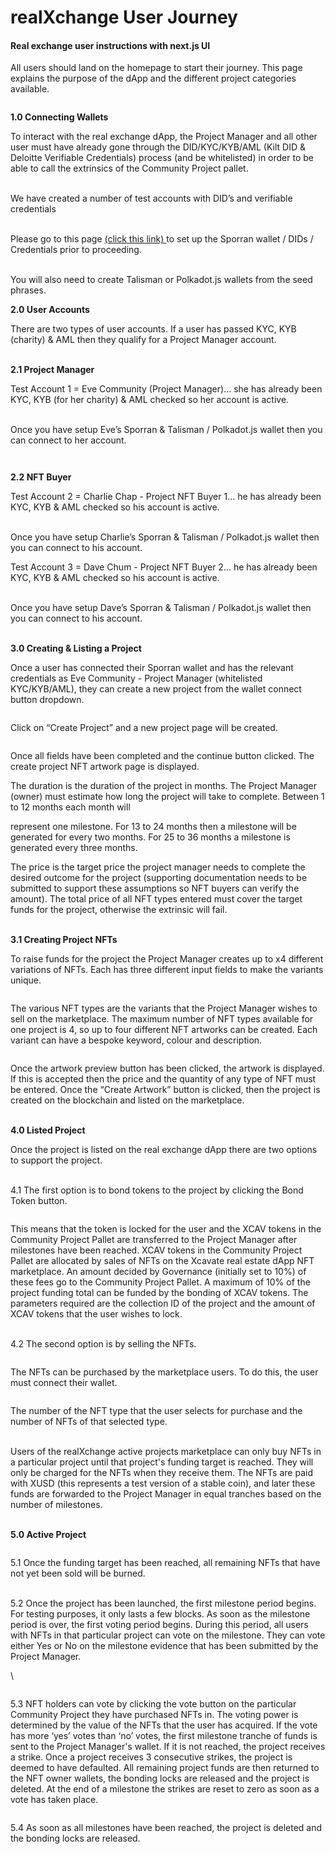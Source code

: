 # realXchange User Journey

#### Real exchange user instructions with next.js UI

All users should land on the homepage to start their journey. This page explains the purpose of the dApp and the different project categories available.

<figure><img src="https://lh7-us.googleusercontent.com/9_-p8ctGuDVDENVSVnapViNxqe2Bl8202lde6eOy66KvX6uDl0_WF1VHCe1OMVae8PIXNh6Km9s-dv8N8yW_omIt59yGTaZ2rBkBLFLDSxCx8kdzIk8oATeyZds2C9-c33ccZocSOxKeZKEArT-baQ" alt=""><figcaption></figcaption></figure>

**1.0 Connecting Wallets**

To interact with the real exchange dApp, the Project Manager and all other user must have already gone through the DID/KYC/KYB/AML (Kilt DID & Deloitte Verifiable Credentials) process (and be whitelisted) in order to be able to call the extrinsics of the Community Project pallet.

\
We have created a number of test accounts with DID’s and verifiable credentials

\
Please go to this page [(click this link) ](https://xcavate-1.gitbook.io/xcavate-docs/realxchange-dapp/realxchange-test-accounts)to set up the Sporran wallet / DIDs / Credentials prior to proceeding.

\
You will also need to create Talisman or Polkadot.js wallets from the seed phrases.

**2.0 User Accounts**

There are two types of user accounts. If a user has passed KYC, KYB (charity) & AML then they qualify for a Project Manager account.

\
**2.1 Project Manager**

Test Account 1 = Eve Community (Project Manager)... she has already been KYC, KYB (for her charity) & AML checked so her account is active.

\
Once you have setup Eve’s Sporran & Talisman / Polkadot.js wallet then you can connect to her account.

<figure><img src="https://lh7-us.googleusercontent.com/je1zHnPoeElXnUjyAbWkm4zW8ivolwawGRqW1uQMoxXoUOH2M2gDzWI8YOFSOvdtuLm889_x1BTkJLAvs3ky4GL2W0VvQsy0PQG3YMDGO5d2Qj4OKKM2TloKSECt93KD0VHp-7srji1XFQV6lp9CjA" alt=""><figcaption></figcaption></figure>

<figure><img src="https://lh7-us.googleusercontent.com/g4guN5XayVYemuHEytaHgdwaLHS47E0sl67For-Dklh1pHRQimi9vSLGnNY5Jmfo4z2psAC_NSeg1SNEFf_gRxevNa1cL0o-6usI90mfgBqMMrZLkAXt2K9xi4NNv-CuX3hVNmBdTxUlCEZO1PnXKA" alt=""><figcaption></figcaption></figure>

**2.2 NFT Buyer**

Test Account 2 = Charlie Chap - Project NFT Buyer 1... he has already been KYC, KYB & AML checked so his account is active.

\
Once you have setup Charlie’s Sporran & Talisman / Polkadot.js wallet then you can connect to his account.

Test Account 3 = Dave Chum - Project NFT Buyer 2... he has already been KYC, KYB & AML checked so his account is active.

\
Once you have setup Dave’s Sporran & Talisman / Polkadot.js wallet then you can connect to his account.

\
**3.0 Creating & Listing a Project**

Once a user has connected their Sporran wallet and has the relevant credentials as Eve Community - Project Manager (whitelisted KYC/KYB/AML), they can create a new project from the wallet connect button dropdown.

<figure><img src="https://lh7-us.googleusercontent.com/lTrMx_6tZGsny3lyKmEZ2nAx4BR6s8fO5XlgNdlHyLyeEAblh21QR_H679z4vU9Zj4zQlrq_0fQ6OyfzjP29ByqQd_wILbEycLH9B7qR6y6yzz3DuS2F-XW9mkaZmL9nCIU7iAuen0Stmu-s9JsauQ" alt=""><figcaption></figcaption></figure>

Click on “Create Project” and a new project page will be created.

<figure><img src="https://lh7-us.googleusercontent.com/_D2oCVpRjLSVKzb2n_PZpSHX9QB8rxj_sIJf1M7PtZzWxKGhJUeuRnDQ_4CTNOazBA-ht3LU15dZzJ_xMNz7AunwL8pFMwuPwRALdRQD0movFJbQHW7g8hC_WR13PbjA_TGmC8SW9_oAClrdQjGVPg" alt=""><figcaption></figcaption></figure>

Once all fields have been completed and the continue button clicked. The create project NFT artwork page is displayed.

The duration is the duration of the project in months. The Project Manager (owner) must estimate how long the project will take to complete. Between 1 to 12 months each month will

represent one milestone. For 13 to 24 months then a milestone will be generated for every two months. For 25 to 36 months a milestone is generated every three months.

The price is the target price the project manager needs to complete the desired outcome for the project (supporting documentation needs to be submitted to support these assumptions so NFT buyers can verify the amount). The total price of all NFT types entered must cover the target funds for the project, otherwise the extrinsic will fail.

\
**3.1 Creating Project NFTs**

To raise funds for the project the Project Manager creates up to x4 different variations of NFTs. Each has three different input fields to make the variants unique.

<figure><img src="https://lh7-us.googleusercontent.com/Dz_H7-oV5pMGumpqyOIXGD3O4R2W7G7bHBsF6lVtWIS5zPquPhowBLCuYlUTRMyz9jFmceixS3IFB3EoZR7zULvqFZ0wk3jIMhaooKsOuvzsdxpFZcwLz75jbkWrUsLYSmSJgOSZBTs4TDZttY0etg" alt=""><figcaption></figcaption></figure>

The various NFT types are the variants that the Project Manager wishes to sell on the marketplace. The maximum number of NFT types available for one project is 4, so up to four different NFT artworks can be created. Each variant can have a bespoke keyword, colour and description.

<figure><img src="https://lh7-us.googleusercontent.com/HUQ8io8v-tiBzuRQWU2hZAT3uk7dMWyi_E2tIMmUmPZU8SkrUDCa1AoD-G1WxAFwHD3GLxmm7FZpN7TEGFKWtQg30Y19n_qeZvRTkLH-nHExlRWs9I3lhK1QXJIxVKMiZSW6uU9qnivm9rDO9y6tFA" alt=""><figcaption></figcaption></figure>

Once the artwork preview button has been clicked, the artwork is displayed. If this is accepted then the price and the quantity of any type of NFT must be entered. Once the “Create Artwork” button is clicked, then the project is created on the blockchain and listed on the marketplace.

\
**4.0 Listed Project**

Once the project is listed on the real exchange dApp there are two options to support the project.

\
4.1 The first option is to bond tokens to the project by clicking the Bond Token button.

<figure><img src="https://lh7-us.googleusercontent.com/Dy3KJfZD372oksNFF31H-_vZ17280yIvGEjzVrZQT7JKVcnikYiU0ZOrfwbBdGcZpiVtWAlOOWwW-bKQzGBcsDxTeJB4J_nToTCcSRHuat5vpEnzZ9hQ27TNbgF1ZuZhwpBGrqeuYaJ31gE1gHYCRw" alt=""><figcaption></figcaption></figure>

This means that the token is locked for the user and the XCAV tokens in the Community Project Pallet are transferred to the Project Manager after milestones have been reached. XCAV tokens in the Community Project Pallet are allocated by sales of NFTs on the Xcavate real estate dApp NFT marketplace. An amount decided by Governance (initially set to 10%) of these fees go to the Community Project Pallet. A maximum of 10% of the project funding total can be funded by the bonding of XCAV tokens. The parameters required are the collection ID of the project and the amount of XCAV tokens that the user wishes to lock.

\
4.2 The second option is by selling the NFTs.

<figure><img src="https://lh7-us.googleusercontent.com/iMK37cM1Pa2RgF09b-_7Fb-DheVW9a1Bu1gyG4EJItzGGUKnHkwbse-QrMU8TKFxm5jk8ueUDWv82gqFNLuv8xryJJFYTVh3oCsG56ozri8QFBPn9HU0HbU3Je8MEwKDWMF0ej0NkX1sClLXfu-wPA" alt=""><figcaption></figcaption></figure>

The NFTs can be purchased by the marketplace users. To do this, the user must connect their wallet.

<figure><img src="https://lh7-us.googleusercontent.com/Qop06ViugOGms4mKD7AWZZmeNVbtqJuSc0A_dDlTULfY8ypnSLJrfOjQR71ubXWfyaRH5BpkOCPg8izw968NsO9Tk0hqWiaWJoChH56iccue3Cb6D-44RW95YB4kyOf6Zfx0bUC8sWadv8SeRfoFdg" alt=""><figcaption></figcaption></figure>

The number of the NFT type that the user selects for purchase and the number of NFTs of that selected type.

\
Users of the realXchange active projects marketplace can only buy NFTs in a particular project until that project's funding target is reached. They will only be charged for the NFTs when they receive them. The NFTs are paid with XUSD (this represents a test version of a stable coin), and later these funds are forwarded to the Project Manager in equal tranches based on the number of milestones.

\
**5.0 Active Project**

<figure><img src="https://lh7-us.googleusercontent.com/kX29x2Ln0smNDjxkF-02bEUf7SSgGF6UTBWzaJE0tP0IQvBOKA3MeclNv4QyB4-FjZoGlp6evCsPVJIljEeuB3OoD2qPN7BQ_PYqa2-GPdciemnGHxbnn5PdXfhAyBSteXosdsyvlpOUCaeigeqwkA" alt=""><figcaption></figcaption></figure>

5.1 Once the funding target has been reached, all remaining NFTs that have not yet been sold will be burned.

\
5.2 Once the project has been launched, the first milestone period begins. For testing purposes, it only lasts a few blocks. As soon as the milestone period is over, the first voting period begins. During this period, all users with NFTs in that particular project can vote on the milestone. They can vote either Yes or No on the milestone evidence that has been submitted by the Project Manager.

\\

<figure><img src="https://lh7-us.googleusercontent.com/Q3RFDwbU0VHMSDl4p3h6ngyk9TZrFXuhqPjRVxi5SjNMpfA32JP6-ysgCODUKRPXCI0npm4R0EDyThoY-YMsZKLviGgWAEAOZ4UonTNcok5yRZgJd9SdMovuaHYE6PV7GNvOqgj94FclzQJ4i5PcWw" alt=""><figcaption></figcaption></figure>

5.3 NFT holders can vote by clicking the vote button on the particular Community Project they have purchased NFTs in. The voting power is determined by the value of the NFTs that the user has acquired. If the vote has more ‘yes’ votes than ‘no’ votes, the first milestone tranche of funds is sent to the Project Manager's wallet. If it is not reached, the project receives a strike. Once a project receives 3 consecutive strikes, the project is deemed to have defaulted. All remaining project funds are then returned to the NFT owner wallets, the bonding locks are released and the project is deleted. At the end of a milestone the strikes are reset to zero as soon as a vote has taken place.

<figure><img src="https://lh7-us.googleusercontent.com/31VqNP4ScDDy82nr0_IEeCSs08lGgfcTfTDMGB2cz6d_VNFyiDxThATZA0kS18-pEg5xO5UPeTKQpM00b-5VetMKypF9JC06Bv3xmKhKOnLbtHvOShirgpLdhCGQkk9DCt_HKtbyG7X_ATc1BuTPkw" alt=""><figcaption></figcaption></figure>

5.4 As soon as all milestones have been reached, the project is deleted and the bonding locks are released.
